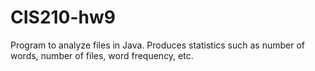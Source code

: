 # CIS210-hw9
Program to analyze files in Java. Produces statistics such as number of words, number of files, word frequency, etc.
